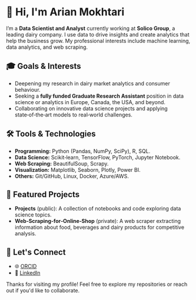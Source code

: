 # 👋 Hi, I'm Arian Mokhtari

I’m a **Data Scientist and Analyst** currently working at **Solico Group**, a leading dairy company. I use data to drive insights and create analytics that help the business grow. My professional interests include machine learning, data analytics, and web scraping.

## 🎓 Goals & Interests

- Deepening my research in dairy market analytics and consumer behaviour.
- Seeking a **fully funded Graduate Research Assistant** position in data science or analytics in Europe, Canada, the USA, and beyond.
- Collaborating on innovative data science projects and applying state‑of‑the‑art models to real‑world challenges.

## 🛠️ Tools & Technologies

- **Programming:** Python (Pandas, NumPy, SciPy), R, SQL.
- **Data Science:** Scikit‑learn, TensorFlow, PyTorch, Jupyter Notebook.
- **Web Scraping:** BeautifulSoup, Scrapy.
- **Visualization:** Matplotlib, Seaborn, Plotly, Power BI.
- **Others:** Git/GitHub, Linux, Docker, Azure/AWS.

## 📂 Featured Projects

- **Projects** (public): A collection of notebooks and code exploring data science topics.
- **Web‑Scraping‑for‑Online‑Shop** (private): A web scraper extracting information about food, beverages and dairy products for competitive analysis.

## 🤝 Let's Connect

- 🌐 [ORCID](https://orcid.org/0000-0002-3374-9769)
- 💼 [LinkedIn](https://www.linkedin.com/in/arian-mokhtari-870b80145)

Thanks for visiting my profile! Feel free to explore my repositories or reach out if you'd like to collaborate.
